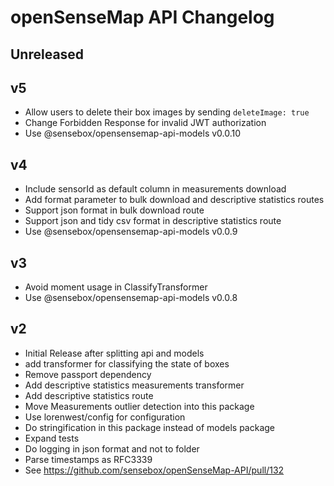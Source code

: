 # openSenseMap API Changelog

## Unreleased

## v5
- Allow users to delete their box images by sending `deleteImage: true`
- Change Forbidden Response for invalid JWT authorization
- Use @sensebox/opensensemap-api-models v0.0.10

## v4
- Include sensorId as default column in measurements download
- Add format parameter to bulk download and descriptive statistics routes
- Support json format in bulk download route
- Support json and tidy csv format in descriptive statistics route
- Use @sensebox/opensensemap-api-models v0.0.9

## v3
- Avoid moment usage in ClassifyTransformer
- Use @sensebox/opensensemap-api-models v0.0.8

## v2
- Initial Release after splitting api and models
- add transformer for classifying the state of boxes
- Remove passport dependency
- Add descriptive statistics measurements transformer
- Add descriptive statistics route
- Move Measurements outlier detection into this package
- Use lorenwest/config for configuration
- Do stringification in this package instead of models package
- Expand tests
- Do logging in json format and not to folder
- Parse timestamps as RFC3339
- See https://github.com/sensebox/openSenseMap-API/pull/132

